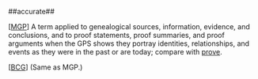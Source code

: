 ##accurate##

\[[MGP](SOURCES.md#MGP)\] A term applied to genealogical sources, information, evidence, and conclusions, and to proof statements, proof summaries, and proof arguments when the GPS shows they portray identities, relationships, and events as they were in the past or are today; compare with [prove](prove.md).

\[[BCG](SOURCES.md#BCG)\] (Same as MGP.)


